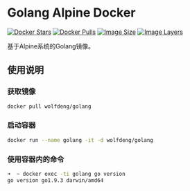 # Golang Alpine Docker

[![Docker Stars](https://img.shields.io/docker/stars/wolfdeng/golang.svg)](https://hub.docker.com/r/wolfdeng/golang/)
[![Docker Pulls](https://img.shields.io/docker/pulls/wolfdeng/golang.svg)](https://hub.docker.com/r/wolfdeng/golang/)
[![Image Size](https://img.shields.io/imagelayers/image-size/wolfdeng/golang/latest.svg)](https://imagelayers.io/?images=wolfdeng/golang:latest)
[![Image Layers](https://img.shields.io/imagelayers/layers/wolfdeng/golang/latest.svg)](https://imagelayers.io/?images=wolfdeng/golang:latest)

基于Alpine系统的Golang镜像。

## 使用说明

### 获取镜像
```bash
docker pull wolfdeng/golang
```

### 启动容器
```bash
docker run --name golang -it -d wolfdeng/golang
```

### 使用容器内的命令
```bash
➜  ~ docker exec -ti golang go version
go version go1.9.3 darwin/amd64
```
